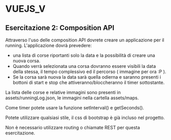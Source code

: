 # VUEJS_V

## Esercitazione 2: Composition API

Attraverso l'uso delle composition API dovrete creare un applicazione per il running.
L'applicazione dovrà prevedere:

- una lista di corse riportanti solo la data e la possibilità di creare una nuova corsa.
- Quando verrà selezionata una corsa dovranno essere visibili la data della stessa, il tempo complessivo ed il percorso ( immagine per ora :P ).
- Se la corsa sarà nuova la data sarà quella odierna e saranno presenti i bottoni di start e stop che attiveranno/bloccheranno il timer sottostante.

La lista delle corse e relative immagini sono presenti in assets/runningLog.json, le immagini nella cartella assets/maps.

Come timer potete usare la funzione setInterval() e getSeconds().

Potete utilizzare qualsiasi stile, il css di bootstrap è già incluso nel progetto.

Non è necessario utilizzare routing o chiamate REST per questa esercitazione. 